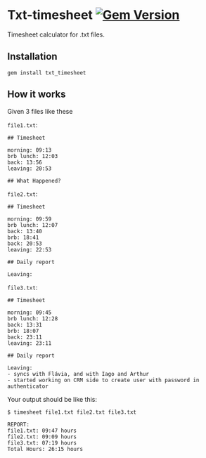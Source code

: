

Txt-timesheet [![Gem Version](https://badge.fury.io/rb/txt_timesheet.svg)](https://badge.fury.io/rb/txt_timesheet)
====================

Timesheet calculator for .txt files.

Installation
------------
	gem install txt_timesheet

How it works
------------

Given 3 files like these

`file1.txt`: 


    ## Timesheet
    
    morning: 09:13
    brb lunch: 12:03
    back: 13:56
    leaving: 20:53
    
    ## What Happened?
    

`file2.txt`: 

    ## Timesheet

    morning: 09:59
    brb lunch: 12:07
    back: 13:40
    brb: 18:41
    back: 20:53
    leaving: 22:53
    
    ## Daily report
    
    Leaving:

`file3.txt`:

    ## Timesheet
    
    morning: 09:45
    brb lunch: 12:28
    back: 13:31
    brb: 18:07
    back: 23:11
    leaving: 23:11
    
    ## Daily report
    
    Leaving:
    - syncs with Flávia, and with Iago and Arthur
    - started working on CRM side to create user with password in authenticator

   
Your output should be like this:

    $ timesheet file1.txt file2.txt file3.txt     
    
    REPORT:
    file1.txt: 09:47 hours
    file2.txt: 09:09 hours
    file3.txt: 07:19 hours
    Total Hours: 26:15 hours

